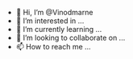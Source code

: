 - 👋 Hi, I’m @Vinodmarne
- 👀 I’m interested in ...
- 🌱 I’m currently learning ...
- 💞️ I’m looking to collaborate on ...
- 📫 How to reach me ...


<!---
Vinodmarne/Vinodmarne is a ✨ special ✨ repository because its `README.md` (this file) appears on your GitHub profile.
You can click the Preview link to take a look at your changes.
--->
